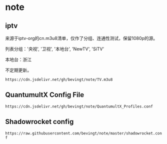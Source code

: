 # note
## iptv
来源于iptv-org的cn.m3u8清单，仅作了分组、连通性测试，保留1080p的源。

列表分组：'央视', '卫视', '本地台', 'NewTV', 'SiTV'

本地台：浙江

不定期更新。

`https://cdn.jsdelivr.net/gh/bevingt/note/TV.m3u8`

## QuantumultX Config File
`https://cdn.jsdelivr.net/gh/bevingt/note/QuantumultX_Profiles.conf`

## Shadowrocket config
`https://raw.githubusercontent.com/bevingt/note/master/shadowrocket.conf`
